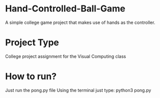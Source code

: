 # Hand-Controlled-Ball-Game
A simple college game project that makes use of hands as the controller. 

# Project Type
College project assignment for the Visual Computing class

# How to run?
Just run the pong.py file
Using the terminal just type:
python3 pong.py

